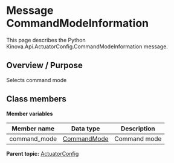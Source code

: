 # Message CommandModeInformation

This page describes the Python Kinova.Api.ActuatorConfig.CommandModeInformation message.

## Overview / Purpose

Selects command mode

## Class members

 **Member variables** 

|Member name|Data type|Description|
|-----------|---------|-----------|
|command\_mode| [CommandMode](enm_ActuatorConfig_CommandMode.md#)|Command mode|

**Parent topic:** [ActuatorConfig](../references/summary_ActuatorConfig.md)

